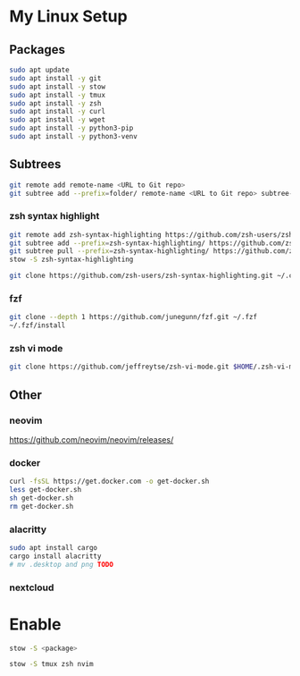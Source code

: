 # My Linux Setup

## Packages

```bash
sudo apt update
sudo apt install -y git
sudo apt install -y stow
sudo apt install -y tmux
sudo apt install -y zsh
sudo apt install -y curl
sudo apt install -y wget
sudo apt install -y python3-pip
sudo apt install -y python3-venv
```

## Subtrees

```bash
git remote add remote-name <URL to Git repo>
git subtree add --prefix=folder/ remote-name <URL to Git repo> subtree-branchname
```




### zsh syntax highlight

```bash
git remote add zsh-syntax-highlighting https://github.com/zsh-users/zsh-syntax-highlighting.git
git subtree add --prefix=zsh-syntax-highlighting/ https://github.com/zsh-users/zsh-syntax-highlighting.git master
git subtree pull --prefix=zsh-syntax-highlighting/ https://github.com/zsh-users/zsh-syntax-highlighting.git master
stow -S zsh-syntax-highlighting
```

```bash
git clone https://github.com/zsh-users/zsh-syntax-highlighting.git ~/.config/zsh-syntax-highlighting
```

### fzf

```bash
git clone --depth 1 https://github.com/junegunn/fzf.git ~/.fzf
~/.fzf/install
```

### zsh vi mode

```bash
git clone https://github.com/jeffreytse/zsh-vi-mode.git $HOME/.zsh-vi-mode
```

## Other

### neovim

https://github.com/neovim/neovim/releases/

### docker

```bash
curl -fsSL https://get.docker.com -o get-docker.sh
less get-docker.sh
sh get-docker.sh
rm get-docker.sh
```

### alacritty

```bash
sudo apt install cargo
cargo install alacritty
# mv .desktop and png TODO
```

### nextcloud

# Enable

```bash
stow -S <package>
```


```bash
stow -S tmux zsh nvim
```
